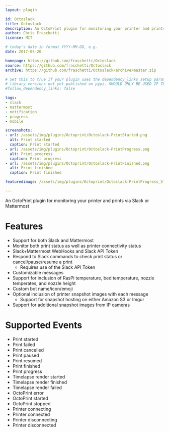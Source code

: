 ```yaml
---
layout: plugin

id: Octoslack
title: Octoslack
description: An OctoPrint plugin for monitoring your printer and prints via Slack or Mattermost
author: Chris Fraschetti
license: MIT

# today's date in format YYYY-MM-DD, e.g.
date: 2017-05-20

homepage: https://github.com/fraschetti/Octoslack
source: https://github.com/fraschetti/Octoslack
archive: https://github.com/fraschetti/Octoslack/archive/master.zip

# Set this to true if your plugin uses the dependency_links setup parameter to include
# library versions not yet published on pypi. SHOULD ONLY BE USED IF THERE IS NO OTHER OPTION!
#follow_dependency_links: false

tags:
- slack
- mattermost
- notification
- progress
- mobile

screenshots:
- url: /assets/img/plugins/Octoprint/Octoslack-PrintStarted.png
  alt: Print started
  caption: Print started
- url: /assets/img/plugins/Octoprint/Octoslack-PrintProgress.png
  alt: Print progress
  caption: Print progress
- url: /assets/img/plugins/Octoprint/Octoslack-PrintFinished.png
  alt: Print finished
  caption: Print finished

featuredimage: /assets/img/plugins/Octoprint/Octoslack-PrintProgress_SlackOnly.png

---
```



An OctoPrint plugin for monitoring your printer and prints via Slack or Mattermost

# Features #
 - Support for both Slack and Mattermost
 - Monitor both print status as well as printer connectivity status
 - Slack+Mattermost WebHooks and Slack API Token
 - Respond to Slack commands to check print status or cancel/pause/resume a print
     - Requires use of the Slack API Token
 - Customizable messages
 - Support for inclusion of RasPi temperature, bed temperature, nozzle temperates, and nozzle height
 - Custom bot name/icon/emoji
 - Optional inclusion of printer snapshot images with each message
     - Support for snapshot hosting on either Amazon S3 or Imgur
 - Support for additional snapshot images from IP cameras

# Supported Events #
 - Print started
 - Print failed
 - Print cancelled
 - Print paused
 - Print resumed
 - Print finished
 - Print progress
 - Timelapse render started
 - Timelapse render finished
 - Timelapse render failed
 - OctoPrint error
 - OctoPrint started
 - OctoPrint stopped
 - Printer connecting
 - Printer connected
 - Printer disconnecting
 - Printer disconnected

